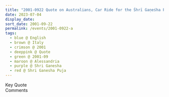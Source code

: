 ```yaml
---
title: "2001-0922 Quote on Australians, Car Ride for the Śhrī Gaṇeśha Pūjā, Alessandria, Italy"
date: 2023-07-04
display_date: 
sort_date: 2001-09-22
permalink: /events/2001-0922-a
tags:
  - blue @ English
  - brown @ Italy
  - crimson @ 2001
  - deeppink @ Quote
  - green @ 2001-09
  - maroon @ Alessandria
  - purple @ Shri Ganesha
  - red @ Shri Ganesha Puja
---
```


<wave-list>
  <list-title color="green" width="75">Key Quote</list-title>
  <list-item color="BlanchedAlmond"  width="200"></list-item>
  <list-item color="Lavender"></list-item>
  <list-item color="BlanchedAlmond"></list-item>
</wave-list>

<br>

<wave-list>
  <list-title color="green" width="75">Comments</list-title>
  <list-item color="BlanchedAlmond"  width="200"></list-item>
  <list-item color="Lavender"></list-item>
  <list-item color="BlanchedAlmond"></list-item>
</wave-list>